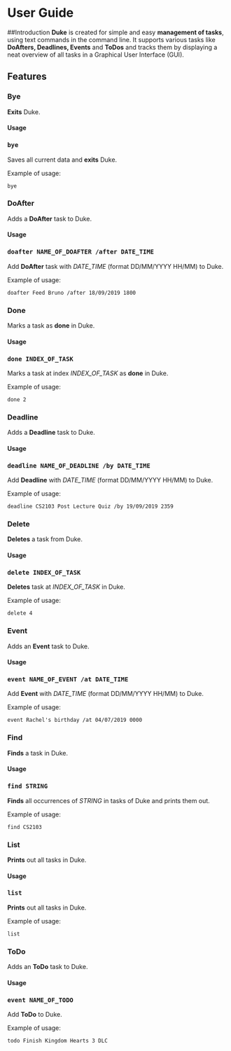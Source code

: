 # User Guide

##Introduction
**Duke** is created for simple and easy **management of tasks**, using text commands in the command line. It supports various tasks like **DoAfters, Deadlines, Events** and **ToDos** and tracks them by displaying a neat overview of all tasks in a Graphical User Interface (GUI).

## Features

### Bye
**Exits** Duke.

#### Usage

### `bye`

Saves all current data and **exits** Duke.

Example of usage:

`bye`

### DoAfter
Adds a **DoAfter** task to Duke.

#### Usage

### `doafter NAME_OF_DOAFTER /after DATE_TIME`

Add **DoAfter** task with *DATE_TIME* (format DD/MM/YYYY HH/MM) to Duke.

Example of usage:

`doafter Feed Bruno /after 18/09/2019 1800`

### Done
Marks a task as **done** in Duke.

#### Usage

### `done INDEX_OF_TASK`

Marks a task at index *INDEX_OF_TASK* as **done** in Duke.

Example of usage:

`done 2`

### Deadline
Adds a **Deadline** task to Duke.

#### Usage

### `deadline NAME_OF_DEADLINE /by DATE_TIME`

Add **Deadline** with *DATE_TIME* (format DD/MM/YYYY HH/MM) to Duke.

Example of usage:

`deadline CS2103 Post Lecture Quiz /by 19/09/2019 2359`

### Delete
**Deletes** a task from Duke.

#### Usage

### `delete INDEX_OF_TASK`

**Deletes** task at *INDEX_OF_TASK* in Duke.

Example of usage:

`delete 4`

### Event
Adds an **Event** task to Duke.

#### Usage

### `event NAME_OF_EVENT /at DATE_TIME`

Add **Event** with *DATE_TIME* (format DD/MM/YYYY HH/MM) to Duke.

Example of usage:

`event Rachel's birthday /at 04/07/2019 0000`

### Find
**Finds** a task in Duke.

#### Usage

### `find STRING`

**Finds** all occurrences of *STRING* in tasks of Duke and prints them out.

Example of usage:

`find CS2103`

### List
**Prints** out all tasks in Duke.

#### Usage

### `list`

**Prints** out all tasks in Duke.

Example of usage:

`list`

### ToDo
Adds an **ToDo** task to Duke.

#### Usage

### `event NAME_OF_TODO`

Add **ToDo** to Duke.

Example of usage:

`todo Finish Kingdom Hearts 3 DLC`
